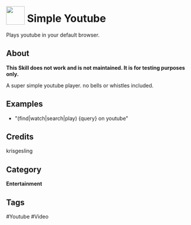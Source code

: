 # <img src="https://raw.githack.com/FortAwesome/Font-Awesome/master/svgs/solid/play.svg" card_color="#22A7F0" width="50" height="50" style="vertical-align:bottom"/> Simple Youtube
Plays youtube in your default browser.

## About
**This Skill does not work and is not maintained. It is for testing purposes only.**

A super simple youtube player. no bells or whistles included.


## Examples
* "(find|watch|search|play) {query} on youtube"

## Credits
krisgesling

## Category
**Entertainment**

## Tags
#Youtube
#Video

